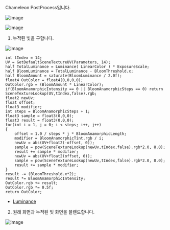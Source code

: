 Chameleon PostProcess입니다.

![image](https://github.com/kbmhansungb/ourHome/assets/56149613/0736b241-53d5-4736-a978-e89fca2d4157)

![image](https://github.com/kbmhansungb/ourHome/assets/56149613/657625ac-db68-42db-b123-16002bf1fff6)

1. 누적된 빛을 구합니다.

![image](https://github.com/kbmhansungb/ourHome/assets/56149613/689a8640-4136-4b28-97ba-3d6bb0425496)

```hlsl
int tIndex = 14;
UV = GetDefaultSceneTextureUV(Parameters, 14);
half TotalLuminance = Luminance( LinearColor ) * ExposureScale;
half BloomLuminance = TotalLuminance - BloomThreshold.x;
half BloomAmount = saturate(BloomLuminance / 2.0f);
float4 OutColor = float4(0,0,0,0);
OutColor.rgb = (BloomAmount * LinearColor); 
if(BloomAnamorphicIntensity == 0 || BloomAnamorphicSteps == 0) return SceneTextureLookup(UV,tIndex,false).rgb;
float2 newUv;
float offset;
float3 modifier;
int steps = BloomAnamorphicSteps + 1;
float3 sample = float3(0,0,0);
float3 result = float3(0,0,0);
for(int i = 1, j = 0; i < steps; i++, j++)
{
	offset = 1.0 / steps * j * BloomAnamorphicLength;
	modifier = BloomAnamorphicTint.rgb / i;
	newUv = abs(UV+float2(-offset, 0));
	sample = pow(SceneTextureLookup(newUv,tIndex,false).rgb*2.0, 8.0);
	result += sample * modifier;
	newUv = abs(UV+float2(offset, 0));
	sample = pow(SceneTextureLookup(newUv,tIndex,false).rgb*2.0, 8.0);
	result += sample * modifier;
}
result -= (BloomThreshold.x*2);
result *= BloomAnamorphicIntensity;
OutColor.rgb += result;
OutColor.rgb *= 0.5f;
return OutColor;
```

* [Luminance](https://docs.unrealengine.com/5.2/en-US/BlueprintAPI/Math/Color/Luminance_LinearColor/)

2. 원래 화면과 누적된 빛 화면을 블렌드합니다.

![image](https://github.com/kbmhansungb/ourHome/assets/56149613/1bf29819-215c-4edd-9110-f3aaca71e477)

